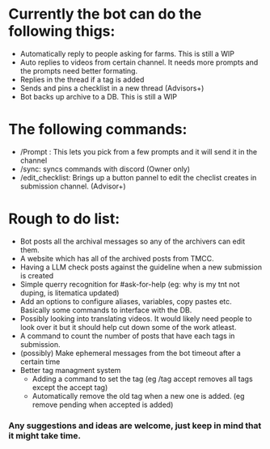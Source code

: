 # Currently the bot can do the following thigs:
- Automatically reply to people asking for farms. This is still a WIP
- Auto replies to videos from certain channel. It needs more prompts and the prompts need better formating.
- Replies in the thread if a tag is added  
- Sends and pins a checklist in a new thread (Advisors+)
- Bot backs up archive to a DB. This is still a WIP

# The following commands:
  - /Prompt <name>: This lets you pick from a few prompts and it will send it in the channel
  - /sync: syncs commands with discord (Owner only)
  - /edit_checklist: Brings up a button pannel to edit the checlist creates in submission channel. (Advisor+)      

# Rough to do list:
- Bot posts all the archival messages so any of the archivers can edit them.
- A website which has all of the archived posts from TMCC. 
- Having a LLM check posts against the guideline when a new submission is created
- Simple querry recognition for #ask-for-help (eg: why is my tnt not duping, is litematica updated)
- Add an options to configure aliases, variables, copy pastes etc. Basically some commands to interface with the DB.
- Possibly looking into translating videos. It would likely need people to look over it but it should help cut down some of the work atleast.
- A command to count the number of posts that have each tags in submission.
- (possibly) Make ephemeral messages from the bot timeout after a certain time 
- Better tag managment system
  - Adding a command to set the tag (eg /tag accept removes all tags except the accept tag)
  - Automatically remove the old tag when a new one is added. (eg remove pending when accepted is added)

### Any suggestions and ideas are welcome, just keep in mind that it might take time.
